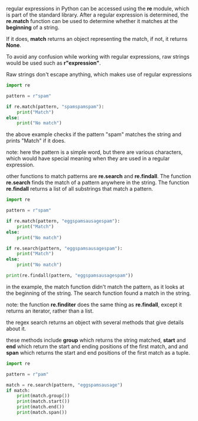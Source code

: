 regular expressions in Python can be accessed using the **re** module, which is part of the standard library. After a regular expression is determined, the **re.match** function can be used to determine whether it matches at the **beginning** of a string.

If it does, **match** returns an object representing the match, if not, it returns **None**.

To avoid any confusion while working with regular expressions, raw strings would be used such as **r"expression"**.

Raw strings don't escape anything, which makes use of regular expressions

```python
import re

pattern = r"spam"

if re.match(pattern, "spamspamspam"):
	print("Match")
else:
	print("No match")
```

the above example checks if the pattern "spam" matches the string and prints "Match" if it does.

note: here the pattern is a simple word, but there are various characters, which would have special meaning when they are used in a regular expression.

other functions to match patterns are **re.search** and **re.findall**. The function **re.search** finds the match of a pattern anywhere in the string. The function **re.findall** returns a list of all substrings that match a pattern.

```python
import re

pattern = r"spam"

if re.match(pattern, "eggspamsausagespam"):
	print("Match")
else:
	print("No match")

if re.search(pattern, "eggspamsausagespam"):
	print("Match")
else:
	print("No match")

print(re.findall(pattern, "eggspamsausagespam"))
```

in the example, the match function didn't match the pattern, as it looks at the beginning of the string. The search function found a match in the string.

note: the function **re.finditer** does the same thing as **re.findall**, except it returns an iterator, rather than a list.

the regex search returns an object with several methods that give details about it.

these methods include **group** which returns the string matched, **start** and **end** which return the start and ending positions of the first match, and and **span** which returns the start and end positions of the first match as a tuple.

```python
import re

pattern = r"pam"

match = re.search(pattern, "eggspamsausage")
if match:
	print(match.group())
	print(match.start())
	print(match.end())
	print(match.span())
```